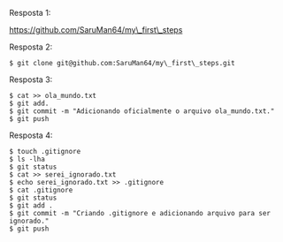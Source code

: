 Resposta 1:

https://github.com/SaruMan64/my\_first\_steps

Resposta 2:

```
$ git clone git@github.com:SaruMan64/my\_first\_steps.git
```

Resposta 3:

```
$ cat >> ola_mundo.txt
$ git add.
$ git commit -m "Adicionando oficialmente o arquivo ola_mundo.txt."
$ git push
```

Resposta 4:

```
$ touch .gitignore
$ ls -lha
$ git status
$ cat >> serei_ignorado.txt
$ echo serei_ignorado.txt >> .gitignore
$ cat .gitignore
$ git status
$ git add .
$ git commit -m "Criando .gitignore e adicionando arquivo para ser ignorado."
$ git push
```